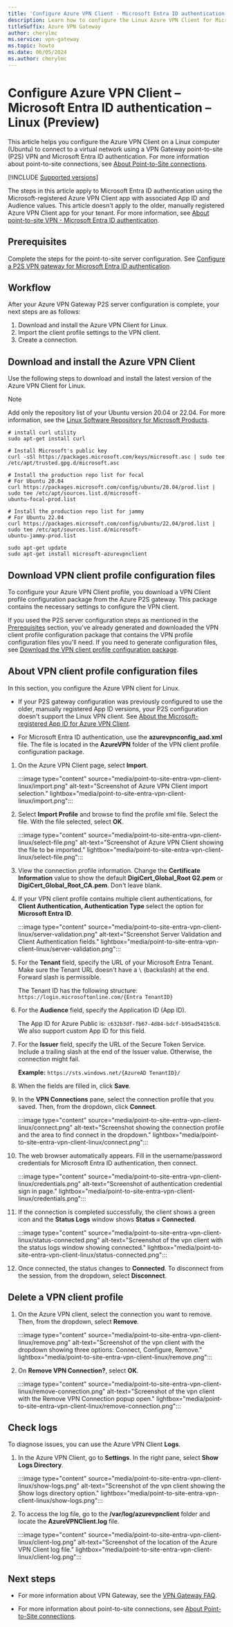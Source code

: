 ```yaml
---
title: 'Configure Azure VPN Client - Microsoft Entra ID authentication - Linux'
description: Learn how to configure the Linux Azure VPN Client for Microsoft Entra ID authentication for gateways configured to use the Microsoft-registered Azure VPN Client App ID.
titleSuffix: Azure VPN Gateway
author: cherylmc
ms.service: vpn-gateway
ms.topic: howto
ms.date: 06/05/2024
ms.author: cherylmc
---
```


# Configure Azure VPN Client – Microsoft Entra ID authentication – Linux (Preview)

This article helps you configure the Azure VPN Client on a Linux computer (Ubuntu) to connect to a virtual network using a VPN Gateway point-to-site (P2S) VPN and Microsoft Entra ID authentication. For more information about point-to-site connections, see [About Point-to-Site connections](point-to-site-about.md).

[!INCLUDE [Supported versions](../../includes/vpn-gateway-azure-vpn-client-linux-supported-releases.md)]

The steps in this article apply to Microsoft Entra ID authentication using the Microsoft-registered Azure VPN Client app with associated App ID and Audience values. This article doesn't apply to the older, manually registered Azure VPN Client app for your tenant. For more information, see [About point-to-site VPN - Microsoft Entra ID authentication](point-to-site-about.md#entra-id).

## Prerequisites

Complete the steps for the point-to-site server configuration. See [Configure a P2S VPN gateway for Microsoft Entra ID authentication](point-to-site-entra-gateway.md).

## Workflow

After your Azure VPN Gateway P2S server configuration is complete, your next steps are as follows:

1. Download and install the Azure VPN Client for Linux.
1. Import the client profile settings to the VPN client.
1. Create a connection.

## Download and install the Azure VPN Client

Use the following steps to download and install the latest version of the Azure VPN Client for Linux.

> [!NOTE]
> Add only the repository list of your Ubuntu version 20.04 or 22.04.
> For more information, see the [Linux Software Repository for Microsoft Products](/linux/packages).

```CLI
# install curl utility
sudo apt-get install curl

# Install Microsoft's public key
curl -sSl https://packages.microsoft.com/keys/microsoft.asc | sudo tee /etc/apt/trusted.gpg.d/microsoft.asc

# Install the production repo list for focal
# For Ubuntu 20.04
curl https://packages.microsoft.com/config/ubuntu/20.04/prod.list | sudo tee /etc/apt/sources.list.d/microsoft-
ubuntu-focal-prod.list

# Install the production repo list for jammy
# For Ubuntu 22.04
curl https://packages.microsoft.com/config/ubuntu/22.04/prod.list | sudo tee /etc/apt/sources.list.d/microsoft-
ubuntu-jammy-prod.list

sudo apt-get update
sudo apt-get install microsoft-azurevpnclient
```

## Download VPN client profile configuration files

To configure your Azure VPN Client profile, you download a VPN Client profile configuration package from the Azure P2S gateway. This package contains the necessary settings to configure the VPN client.

If you used the P2S server configuration steps as mentioned in the [Prerequisites](#prerequisites) section, you've already generated and downloaded the VPN client profile configuration package that contains the VPN profile configuration files you'll need. If you need to generate configuration files, see [Download the VPN client profile configuration package](point-to-site-entra-gateway.md#download).

## About VPN client profile configuration files

In this section, you configure the Azure VPN client for Linux.

* If your P2S gateway configuration was previously configured to use the older, manually registered App ID versions, your P2S configuration doesn't support the Linux VPN client. See [About the Microsoft-registered App ID for Azure VPN Client](point-to-site-entra-gateway.md).

* For Microsoft Entra ID authentication, use the **azurevpnconfig_aad.xml** file. The file is located in the **AzureVPN** folder of the VPN client profile configuration package.

1. On the Azure VPN Client page, select **Import**.

   :::image type="content" source="media/point-to-site-entra-vpn-client-linux/import.png" alt-text="Screenshot of Azure VPN Client import selection." lightbox="media/point-to-site-entra-vpn-client-linux/import.png":::

1. Select **Import Profile** and browse to find the profile xml file. Select the file. With the file selected, select **OK**.

   :::image type="content" source="media/point-to-site-entra-vpn-client-linux/select-file.png" alt-text="Screenshot of Azure VPN Client showing the file to be imported." lightbox="media/point-to-site-entra-vpn-client-linux/select-file.png":::

1. View the connection profile information. Change the **Certificate Information** value to show the default **DigiCert_Global_Root G2.pem** or **DigiCert_Global_Root_CA.pem**. Don't leave blank.

1. If your VPN client profile contains multiple client authentications, for **Client Authentication, Authentication Type** select the option for **Microsoft Entra ID**.

   :::image type="content" source="media/point-to-site-entra-vpn-client-linux/server-validation.png" alt-text="Screenshot Server Validation and Client Authentication fields." lightbox="media/point-to-site-entra-vpn-client-linux/server-validation.png":::

1. For the **Tenant** field, specify the URL of your Microsoft Entra Tenant. Make sure the Tenant URL doesn't have a `\` (backslash) at the end. Forward slash is permissible.

   The Tenant ID has the following structure:
`https://login.microsoftonline.com/{Entra TenantID}`

1. For the **Audience** field, specify the Application ID (App ID).

   The App ID for Azure Public is: `c632b3df-fb67-4d84-bdcf-b95ad541b5c8`. We also support  custom App ID for this field.

1. For the **Issuer** field, specify the URL of the Secure Token Service. Include a trailing slash at the end of the Issuer value. Otherwise, the connection might fail.

   **Example:** `https://sts.windows.net/{AzureAD TenantID}/`

1. When the fields are filled in, click **Save**.

1. In the **VPN Connections** pane, select the connection profile that you saved. Then, from the dropdown, click **Connect**.

   :::image type="content" source="media/point-to-site-entra-vpn-client-linux/connect.png" alt-text="Screenshot showing the connection profile and the area to find connect in the dropdown." lightbox="media/point-to-site-entra-vpn-client-linux/connect.png":::

1. The web browser automatically appears. Fill in the username/password credentials for Microsoft Entra ID authentication, then connect.

   :::image type="content" source="media/point-to-site-entra-vpn-client-linux/credentials.png" alt-text="Screenshot of authentication credential sign in page." lightbox="media/point-to-site-entra-vpn-client-linux/credentials.png":::

1. If the connection is completed successfully, the client shows a green icon and the **Status Logs** window shows **Status = Connected**.

   :::image type="content" source="media/point-to-site-entra-vpn-client-linux/status-connected.png" alt-text="Screenshot of the vpn client with the status logs window showing connected." lightbox="media/point-to-site-entra-vpn-client-linux/status-connected.png":::

1. Once connected, the status changes to **Connected**. To disconnect from the session, from the dropdown, select **Disconnect**.

## Delete a VPN client profile

1. On the Azure VPN client, select the connection you want to remove. Then, from the dropdown, select **Remove**.

   :::image type="content" source="media/point-to-site-entra-vpn-client-linux/remove.png" alt-text="Screenshot of the vpn client with the dropdown showing three options: Connect, Configure, Remove." lightbox="media/point-to-site-entra-vpn-client-linux/remove.png":::

1. On **Remove VPN Connection?**, select **OK**.

   :::image type="content" source="media/point-to-site-entra-vpn-client-linux/remove-connection.png" alt-text="Screenshot of the vpn client with the Remove VPN Connection popup open." lightbox="media/point-to-site-entra-vpn-client-linux/remove-connection.png":::

## Check logs

To diagnose issues, you can use the Azure VPN Client **Logs**.

1. In the Azure VPN Client, go to **Settings**. In the right pane, select **Show Logs Directory**.

   :::image type="content" source="media/point-to-site-entra-vpn-client-linux/show-logs.png" alt-text="Screenshot of the vpn client showing the Show logs directory option." lightbox="media/point-to-site-entra-vpn-client-linux/show-logs.png":::

1. To access the log file, go to the **/var/log/azurevpnclient** folder and locate the **AzureVPNClient.log** file.

   :::image type="content" source="media/point-to-site-entra-vpn-client-linux/client-log.png" alt-text="Screenshot of the location of the Azure VPN Client log file." lightbox="media/point-to-site-entra-vpn-client-linux/client-log.png":::

## Next steps

* For more information about VPN Gateway, see the [VPN Gateway FAQ](vpn-gateway-vpn-faq.md).

* For more information about point-to-site connections, see [About Point-to-Site connections](point-to-site-about.md).
